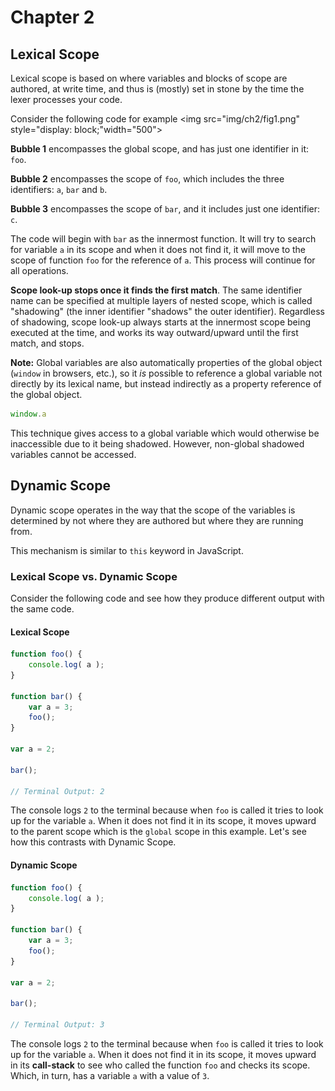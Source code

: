 # Chapter 2 

## Lexical Scope

Lexical scope is based on where variables and blocks of scope are authored, at write time, and thus is (mostly) set in stone by the time the lexer processes your code.

Consider the following code for example
<img src="img/ch2/fig1.png" style="display: block;"width="500">

**Bubble 1** encompasses the global scope, and has just one identifier in it: `foo`.

**Bubble 2** encompasses the scope of `foo`, which includes the three identifiers: `a`, `bar` and `b`.

**Bubble 3** encompasses the scope of `bar`, and it includes just one identifier: `c`.

The code will begin with `bar` as the innermost function. It will try to search for variable `a` in its scope and when it does not find it, it will move to the scope of function `foo` for the reference of `a`. This process will continue for all operations.

**Scope look-up stops once it finds the first match**. The same identifier name can be specified at multiple layers of nested scope, which is called "shadowing" (the inner identifier "shadows" the outer identifier). Regardless of shadowing, scope look-up always starts at the innermost scope being executed at the time, and works its way outward/upward until the first match, and stops.

**Note:** Global variables are also automatically properties of the global object (`window` in browsers, etc.), so it *is* possible to reference a global variable not directly by its lexical name, but instead indirectly as a property reference of the global object.

```js
window.a
```

This technique gives access to a global variable which would otherwise be inaccessible due to it being shadowed. However, non-global shadowed variables cannot be accessed.

## Dynamic Scope

Dynamic scope operates in the way that the scope of the variables is determined by not where they are authored but where they are running from. 

This mechanism is similar to `this` keyword in JavaScript.

### Lexical Scope vs. Dynamic Scope
Consider the following code and see how they produce different output with the same code.

#### Lexical Scope
```js
function foo() {
	console.log( a );
}

function bar() {
	var a = 3;
	foo();
}

var a = 2;

bar();

// Terminal Output: 2
```

The console logs `2` to the terminal because when `foo` is called it tries to look up for the variable `a`. When it does not find it in its scope, it moves upward to the parent scope which is the `global` scope in this example. Let's see how this contrasts with Dynamic Scope.

#### Dynamic Scope
```js
function foo() {
	console.log( a );
}

function bar() {
	var a = 3;
	foo();
}

var a = 2;

bar();

// Terminal Output: 3
```
The console logs `2` to the terminal because when `foo` is called it tries to look up for the variable `a`. When it does not find it in its scope, it moves upward in its **call-stack** to see who called the function `foo` and checks its scope. Which, in turn, has a variable `a` with a value of `3`.
